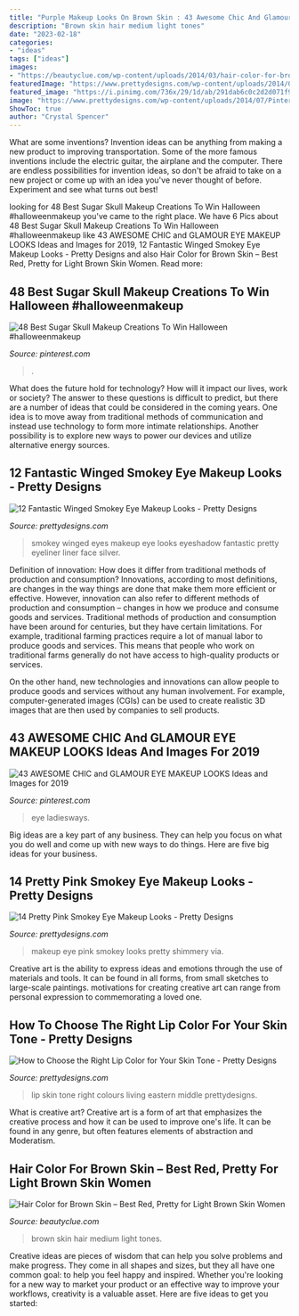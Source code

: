 ```yaml
---
title: "Purple Makeup Looks On Brown Skin : 43 Awesome Chic And Glamour Eye Makeup Looks Ideas And Images For 2019"
description: "Brown skin hair medium light tones"
date: "2023-02-18"
categories:
- "ideas"
tags: ["ideas"]
images:
- "https://beautyclue.com/wp-content/uploads/2014/03/hair-color-for-brown-skin-4.jpg"
featuredImage: "https://www.prettydesigns.com/wp-content/uploads/2014/07/Shimmery-Pink-Smokey-Eye-Makeup.jpg"
featured_image: "https://i.pinimg.com/736x/29/1d/ab/291dab6c0c2d2d071f9c70680ac483c6.jpg"
image: "https://www.prettydesigns.com/wp-content/uploads/2014/07/Pinterest.jpg"
ShowToc: true
author: "Crystal Spencer"
---
```



What are some inventions?
Invention ideas can be anything from making a new product to improving transportation. Some of the more famous inventions include the electric guitar, the airplane and the computer. There are endless possibilities for invention ideas, so don't be afraid to take on a new project or come up with an idea you've never thought of before. Experiment and see what turns out best!

	

		
looking for 48 Best Sugar Skull Makeup Creations To Win Halloween #halloweenmakeup you've came to the right place. We have 6 Pics about 48 Best Sugar Skull Makeup Creations To Win Halloween #halloweenmakeup like 43 AWESOME CHIC and GLAMOUR EYE MAKEUP LOOKS Ideas and Images for 2019, 12 Fantastic Winged Smokey Eye Makeup Looks - Pretty Designs and also Hair Color for Brown Skin – Best Red, Pretty for Light Brown Skin Women. Read more:
		
    
## 48 Best Sugar Skull Makeup Creations To Win Halloween #halloweenmakeup

<img loading=lazy src="https://i.pinimg.com/736x/aa/37/f2/aa37f2f1794bf06f4f83d49b95dbc6a3.jpg" onerror="this.onerror=null;this.src='https://tse1.mm.bing.net/th?id=OIP.EtM3Par4QI5VOzZAQX0IFQHaLG&amp;pid=15.1';" alt="48 Best Sugar Skull Makeup Creations To Win Halloween #halloweenmakeup">

_Source: pinterest.com_

>. 

	

What does the future hold for technology? How will it impact our lives, work or society? The answer to these questions is difficult to predict, but there are a number of ideas that could be considered in the coming years. One idea is to move away from traditional methods of communication and instead use technology to form more intimate relationships. Another possibility is to explore new ways to power our devices and utilize alternative energy sources.

    
## 12 Fantastic Winged Smokey Eye Makeup Looks - Pretty Designs

<img loading=lazy src="http://www.prettydesigns.com/wp-content/uploads/2014/08/Blue-Winged-Smokey-Eyes.jpg" onerror="this.onerror=null;this.src='https://tse1.mm.bing.net/th?id=OIP.9sukr4k3uLXo-pDQhiTeUgHaJ4&amp;pid=15.1';" alt="12 Fantastic Winged Smokey Eye Makeup Looks - Pretty Designs">

_Source: prettydesigns.com_

>smokey winged eyes makeup eye looks eyeshadow fantastic pretty eyeliner liner face silver. 

	

Definition of innovation: How does it differ from traditional methods of production and consumption?
Innovations, according to most definitions, are changes in the way things are done that make them more efficient or effective. However, innovation can also refer to different methods of production and consumption – changes in how we produce and consume goods and services.
Traditional methods of production and consumption have been around for centuries, but they have certain limitations. For example, traditional farming practices require a lot of manual labor to produce goods and services. This means that people who work on traditional farms generally do not have access to high-quality products or services.

On the other hand, new technologies and innovations can allow people to produce goods and services without any human involvement. For example, computer-generated images (CGIs) can be used to create realistic 3D images that are then used by companies to sell products.

    
## 43 AWESOME CHIC And GLAMOUR EYE MAKEUP LOOKS Ideas And Images For 2019

<img loading=lazy src="https://i.pinimg.com/736x/29/1d/ab/291dab6c0c2d2d071f9c70680ac483c6.jpg" onerror="this.onerror=null;this.src='https://tse3.mm.bing.net/th?id=OIP.0xBS95gasp3uu-gsaFxbnQHaHa&amp;pid=15.1';" alt="43 AWESOME CHIC and GLAMOUR EYE MAKEUP LOOKS Ideas and Images for 2019">

_Source: pinterest.com_

>eye ladiesways. 

	

Big ideas are a key part of any business. They can help you focus on what you do well and come up with new ways to do things. Here are five big ideas for your business.

    
## 14 Pretty Pink Smokey Eye Makeup Looks - Pretty Designs

<img loading=lazy src="https://www.prettydesigns.com/wp-content/uploads/2014/07/Shimmery-Pink-Smokey-Eye-Makeup.jpg" onerror="this.onerror=null;this.src='https://tse2.mm.bing.net/th?id=OIP.m54-kK-hEGMeWWeb_JZ2UQAAAA&amp;pid=15.1';" alt="14 Pretty Pink Smokey Eye Makeup Looks - Pretty Designs">

_Source: prettydesigns.com_

>makeup eye pink smokey looks pretty shimmery via. 

	

Creative art is the ability to express ideas and emotions through the use of materials and tools. It can be found in all forms, from small sketches to large-scale paintings. motivations for creating creative art can range from personal expression to commemorating a loved one.

    
## How To Choose The Right Lip Color For Your Skin Tone - Pretty Designs

<img loading=lazy src="https://www.prettydesigns.com/wp-content/uploads/2014/07/Pinterest.jpg" onerror="this.onerror=null;this.src='https://tse4.mm.bing.net/th?id=OIP.gFHYErP7BeftuNrsIncdjAHaHa&amp;pid=15.1';" alt="How to Choose the Right Lip Color for Your Skin Tone - Pretty Designs">

_Source: prettydesigns.com_

>lip skin tone right colours living eastern middle prettydesigns. 

	

What is creative art?
Creative art is a form of art that emphasizes the creative process and how it can be used to improve one's life. It can be found in any genre, but often features elements of abstraction and Moderatism.

    
## Hair Color For Brown Skin – Best Red, Pretty For Light Brown Skin Women

<img loading=lazy src="https://beautyclue.com/wp-content/uploads/2014/03/hair-color-for-brown-skin-4.jpg" onerror="this.onerror=null;this.src='https://tse4.mm.bing.net/th?id=OIP.VjxJfDmWj_cWnGL7niU5YQAAAA&amp;pid=15.1';" alt="Hair Color for Brown Skin – Best Red, Pretty for Light Brown Skin Women">

_Source: beautyclue.com_

>brown skin hair medium light tones. 

	

Creative ideas are pieces of wisdom that can help you solve problems and make progress. They come in all shapes and sizes, but they all have one common goal: to help you feel happy and inspired. Whether you're looking for a new way to market your product or an effective way to improve your workflows, creativity is a valuable asset. Here are five ideas to get you started: 


